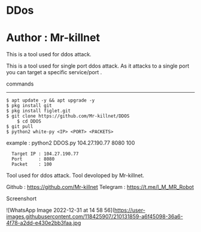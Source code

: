 # DDos
# Author : Mr-killnet

This is a tool used for ddos attack.

This is a  tool used for single port ddos attack. As  it attacks to a single port you can target a specific service/port .

commands
_______________
	$ apt update -y && apt upgrade -y
	$ pkg install git
	$ pkg install figlet.git
	$ git clone https://github.com/Mr-killnet/DDOS
        $ cd DDOS
	$ git pull
	$ python2 white-py <IP> <PORT> <PACKETS>
 
example : python2 DDOS.py 104.27.190.77 8080 100  
	
	  Target IP : 104.27.190.77 
	  Port      : 8080
	  Packet    : 100


Tool used for ddos attack.
Tool devoloped by Mr-killnet.

Github   : https://github.com/Mr-killnet
Telegram : https://t.me/I_M_MR_Robot
	
Screenshort
	
![WhatsApp Image 2022-12-31 at 14 58 56](https://user-images.githubusercontent.com/118425907/210131859-a6f45098-36a6-4f78-a2dd-e430e2bb3faa.jpg
	
